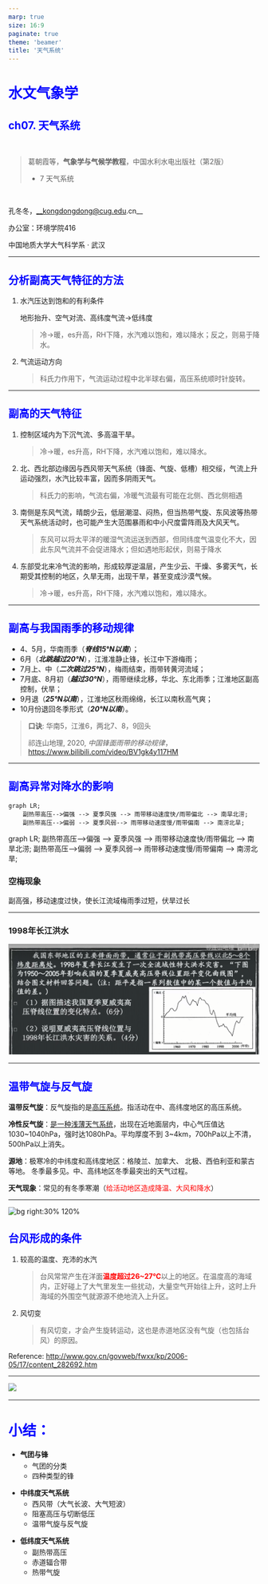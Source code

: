 ```yaml
---
marp: true
size: 16:9
paginate: true
theme: 'beamer'
title: '天气系统'
---
```


<!-- page_number: true -->

<h1>水文气象学</h1>
<h2>ch07. 天气系统</h2>

<br>

> 葛朝霞等，__气象学与气候学教程__，中国水利水电出版社（第2版）
>
> - 7 天气系统

<br>

孔冬冬，__kongdongdong@cug.edu.cn__

办公室：环境学院416

中国地质大学大气科学系 · 武汉

--- 
<!-- $size: 4:3 -->
<!-- page_number: true -->

<!-- Global style -->
<style>
/*Add "Page" prefix and total page number*/
/* section::after {
  content: 'Page ' attr(data-marpit-pagination) ' / ' attr(data-marpit-pagination-total);
} */

h1,h2 {
  color: blue;
}
p {
  margin: 1em 0em 0.2em 0em
  /* top right bottom left */
}
/* https://blog.csdn.net/Jiajikang_jjk/article/details/80319059 */
</style>

<!-- _header: 副热带高压 -->

## 分析副高天气特征的方法

1. 水汽压达到饱和的有利条件

    地形抬升、空气对流、高纬度气流→低纬度

    > 冷→暖，es升高，RH下降，水汽难以饱和，难以降水；反之，则易于降水。

2. 气流运动方向
  
    > 科氏力作用下，气流运动过程中北半球右偏，高压系统顺时针旋转。

---

## 副高的天气特征

1. 控制区域内为下沉气流、多高温干旱。

   > 冷→暖，es升高，RH下降，水汽难以饱和，难以降水。

2. 北、西北部边缘因与西风带天气系统（锋面、气旋、低槽）相交绥，气流上升运动强烈，水汽比较丰富，因而多阴雨天气。

   > 科氏力的影响，气流右偏，冷暖气流最有可能在北侧、西北侧相遇

3. 南侧是东风气流，晴朗少云，低层潮湿、闷热，但当热带气旋、东风波等热带天气系统活动时，也可能产生大范围暴雨和中小尺度雷阵雨及大风天气。

   > 东风可以将太平洋的暖湿气流运送到西部，但同纬度气温变化不大，因此东风气流并不会促进降水；但如遇地形起伏，则易于降水

4. 东部受北来冷气流的影响，形成较厚逆温层，产生少云、干燥、多雾天气，长期受其控制的地区，久旱无雨，出现干旱，甚至变成沙漠气候。

   > 冷→暖，es升高，RH下降，水汽难以饱和，难以降水。

---

## 副高与我国雨季的移动规律

- 4、5月，华南雨季（***脊线15°N以南***）；
- 6月（***北跳越过20°N***），江淮准静止锋，长江中下游梅雨；
- 7月上、中（***二次跳过25°N***），梅雨结束，雨带转黄河流域；
- 7月底、8月初（***越过30°N***），雨带继续北移，华北、东北雨季；江淮地区副高控制，伏旱；
- 9月退（***25°N以南***），江淮地区秋雨绵绵，长江以南秋高气爽；
- 10月份退回冬季形式（***20°N以南***）。


> **口诀**: 华南5，江淮6，两北7、8，9回头
> 
> 祁连山地理, 2020, *中国锋面雨带的移动规律*，<https://www.bilibili.com/video/BV1gk4y117HM>

---

## 副高异常对降水的影响

<!-- mermaid.js -->
<!-- <script src="https://unpkg.com/mermaid@8.1.0/dist/mermaid.min.js"></script>
<script>mermaid.initialize({startOnLoad:true});</script> -->

```mermaid
graph LR;
    副热带高压-->偏强 --> 夏季风强 --> 雨带移动速度快/雨带偏北 --> 南旱北涝;
    副热带高压-->偏弱 --> 夏季风弱--> 雨带移动速度慢/雨带偏南 --> 南涝北旱;
```

<div class="mermaid">
graph LR;
    副热带高压-->偏强 --> 夏季风强 --> 雨带移动速度快/雨带偏北 --> 南旱北涝;
    副热带高压-->偏弱 --> 夏季风弱--> 雨带移动速度慢/雨带偏南 --> 南涝北旱;
</div>

### 空梅现象

副高强，移动速度过快，使长江流域梅雨季过短，伏旱过长

---

### 1998年长江洪水

![98洪水](./images/副高影响-高考题1.png)

---

## 温带气旋与反气旋

**温带反气旋**：反气旋指的是<u>高压系统</u>。指活动在中、高纬度地区的高压系统。

**冷性反气旋**：<u>是一种浅薄天气系统</u>，出现在近地面层内，中心气压值达1030~1040hPa，强时达1080hPa。平均厚度不到 3~4km，700hPa以上不清，500hPa以上消失。

**源地**：极寒冷的中纬度和高纬度地区：格陵兰、加拿大、   北极、西伯利亚和蒙古等地。
冬季最多见。中、高纬地区冬季最突出的天气过程。

**天气现象**：常见的有冬季寒潮（<span style='color:red'>给活动地区造成降温、大风和降水</span>）

--- 

![bg right:30% 120%](http://www.gov.cn/govweb/fwxx/kp/site1/20060518/00123f37b58605d60c0901.jpg)

## 台风形成的条件

1. 较高的温度、充沛的水汽
   > 台风常常产生在洋面<span style='color:red'>**温度超过26~27℃**</span>以上的地区。在温度高的海域内，正好碰上了大气里发生一些扰动，大量空气开始往上升，这时上升海域的外围空气就源源不绝地流入上升区。

2. 风切变
   > 有风切变，才会产生旋转运动，这也是赤道地区没有气旋（也包括台风）的原因。

Reference: <http://www.gov.cn/govweb/fwxx/kp/2006-05/17/content_282692.htm>

---

<!-- ![left:33% 50%](http://www.gov.cn/govweb/fwxx/kp/site1/20060518/00123f37b58605d60c0901.jpg) -->

![](http://www.gov.cn/govweb/fwxx/kp/site1/20060518/00123f37b58605d60c0901.jpg)

---

# 小结：

- **气团与锋**
  + 气团的分类
  + 四种类型的锋
  
- **中纬度天气系统**
  + 西风带（大气长波、大气短波）
  + 阻塞高压与切断低压
  + 温带气旋与反气旋
  
- **低纬度天气系统**
  + 副热带高压
   + 赤道辐合带
   + 热带气旋
